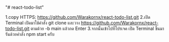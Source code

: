 "# react-todo-list" 


1.copy HTTPS: https://github.com/Warakornx/react-todo-list.git
2.เปิด Terminal เปิดมาใช้คำสั่ง git clone และวาง https://github.com/Warakornx/react-todo-list.git ตามด้วย -b main แล้วกด Enter
3.จากนั้นเข้าไปที่โปรเจค เปิด Terminal ขึ้นมารันด้วยคำสั่ง npm start ครับ
